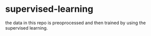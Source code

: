 # supervised-learning
the data in this repo is preoprocessed and then trained  by using the supervised learning.

